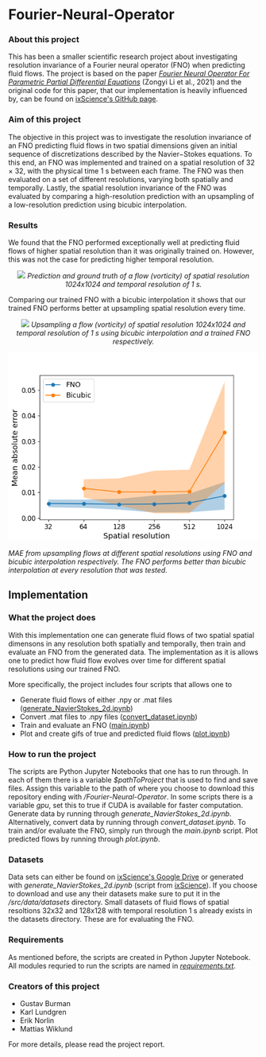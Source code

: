 # Fourier-Neural-Operator

### About this project ###
This has been a smaller scientific research project about investigating resolution invariance of a Fourier neural operator (FNO) when predicting fluid flows. The project is based on the paper [*Fourier Neural Operator For Parametric Partial Differential Equations*](https://arxiv.org/pdf/2010.08895.pdf) (Zongyi Li et al., 2021) and the original code for this paper, that our implementation is heavily influenced by, can be found on [ixScience's GitHub page](https://github.com/ixScience/fourier_neural_operator/tree/master).

### Aim of this project ### 
The objective in this project was to investigate the resolution invariance of an FNO predicting fluid flows in two spatial dimensions given an initial sequence of discretizations described by the Navier−Stokes equations. To this end, an FNO was implemented and trained on a spatial resolution of 32 × 32, with the physical time 1 s between each frame. The FNO was then evaluated on a set of different resolutions, varying both spatially and temporally. Lastly, the spatial resolution invariance of the FNO was evaluated by comparing a high-resolution prediction with an upsampling of a low-resolution prediction using bicubic interpolation.

### Results ###
We found that the FNO performed exceptionally well at predicting fluid flows of higher spatial resolution than it was originally trained on. However, this was not the case for predicting higher temporal resolution. 

<p align="center">
  <img src="https://github.com/erik-norlin/Fourier-Neural-Operator/blob/main/src/fno/output-flows/1024x1024/1024x1024_pred_true.gif">
  <i> Prediction and ground truth of a flow (vorticity) of spatial resolution 1024x1024 and temporal resolution of 1 s.</i>
</p>

Comparing our trained FNO with a bicubic interpolation it shows that our trained FNO performs better at upsampling spatial resolution every time.

<p align="center">
  <img src="https://github.com/erik-norlin/Fourier-Neural-Operator/blob/main/src/fno/output-flows/1024x1024/1024x1024_bicubic_fno_comp.gif">
  <i> Upsampling a flow (vorticity) of spatial resolution 1024x1024 and temporal resolution of 1 s using bicubic interpolation and a trained FNO respectively.</i>
</p>

<p align="center">
  <img src="https://github.com/erik-norlin/Fourier-Neural-Operator/blob/main/report/report_images/fno_bicube_comp_confint.png">
  
  <i> MAE from upsampling flows at different spatial resolutions using FNO and bicubic interpolation respectively. The FNO performs better than bicubic interpolation at every resolution that was tested.</i>
</p>

## Implementation ##

### What the project does ###
With this implementation one can generate fluid flows of two spatial spatial dimensons in any resolution both spatially and temporally, then train and evaluate an FNO from the generated data. The implementation as it is allows one to predict how fluid flow evolves over time for different spatial resolutions using our trained FNO.

More specifically, the project includes four scripts that allows one to
* Generate fluid flows of either .npy or .mat files ([generate_NavierStokes_2d.ipynb](https://github.com/erik-norlin/Fourier-Neural-Operator/blob/main/src/data/generate_NavierStokes_2d.ipynb))
* Convert .mat files to .npy files ([convert_dataset.ipynb](https://github.com/erik-norlin/Fourier-Neural-Operator/blob/main/src/data/convert_dataset.ipynb))
* Train and evaluate an FNO ([main.ipynb](https://github.com/erik-norlin/Fourier-Neural-Operator/blob/main/src/fno/main.ipynb))
* Plot and create gifs of true and predicted fluid flows ([plot.ipynb](https://github.com/erik-norlin/Fourier-Neural-Operator/blob/main/src/fno/output-flows/plot.ipynb))
  
### How to run the project ### 
The scripts are Python Jupyter Notebooks that one has to run through. In each of them there is a variable *$pathToProject* that is used to find and save files. Assign this variable to the path of where you choose to download this repository ending with */Fourier-Neural-Operator*. In some scripts there is a variable *gpu*, set this to true if CUDA is available for faster computation. Generate data by running through *generate_NavierStokes_2d.ipynb*. Alternatively, convert data by running through *convert_dataset.ipynb*. To train and/or evaluate the FNO, simply run through the *main.ipynb* script. Plot predicted flows by running through *plot.ipynb*.

### Datasets ###
Data sets can either be found on [ixScience's Google Drive](https://drive.google.com/drive/folders/1UnbQh2WWc6knEHbLn-ZaXrKUZhp7pjt-) or generated with *generate_NavierStokes_2d.ipynb* (script from [ixScience](https://github.com/ixScience/fourier_neural_operator/blob/master/data_generation/navier_stokes/ns_2d.py)). If you choose to download and use any their datasets make sure to put it in the */src/data/datasets* directory. Small datasets of fluid flows of spatial resoltions 32x32 and 128x128 with temporal resolution 1 s already exists in the datasets directory. These are for evaluating the FNO.

### Requirements ###
As mentioned before, the scripts are created in Python Jupyter Notebook. All modules requried to run the scripts are named in [*requirements.txt*](https://github.com/erik-norlin/Fourier-Neural-Operator/blob/main/requirements.txt ).

### Creators of this project ### 
* Gustav Burman
* Karl Lundgren
* Erik Norlin
* Mattias Wiklund

For more details, please read the project report.
